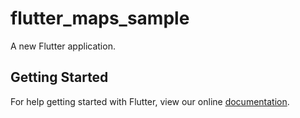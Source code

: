 # flutter_maps_sample

A new Flutter application.

## Getting Started

For help getting started with Flutter, view our online
[documentation](https://flutter.io/).
